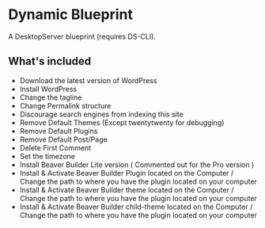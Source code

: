 # Dynamic Blueprint
A DesktopServer blueprint (requires DS-CLI).

## What's included

* Download the latest version of WordPress
* Install WordPress
* Change the tagline
* Change Permalink structure
* Discourage search engines from indexing this site
* Remove Default Themes (Except twentytwenty for debugging)
* Remove Default Plugins
* Remove Default Post/Page
* Delete First Comment
* Set the timezone
* Install Beaver Builder Lite version ( Commented out for the Pro version )
* Install & Activate Beaver Builder Plugin located on the Computer / Change the path to where you have the plugin located on your computer
* Install & Activate Beaver Builder theme located on the Computer / Change the path to where you have the plugin located on your computer
* Install & Activate Beaver Builder child-theme located on the Computer / Change the path to where you have the plugin located on your computer